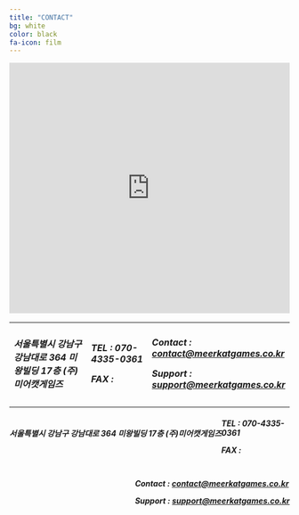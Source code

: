 ```yaml
---
title: "CONTACT"
bg: white
color: black
fa-icon: film
---
```


<iframe src="https://www.google.com/maps/embed?pb=!1m18!1m12!1m3!1d1582.7612505906102!2d127.02859328696883!3d37.495592997464044!2m3!1f0!2f0!3f0!3m2!1i1024!2i768!4f13.1!3m3!1m2!1s0x0%3A0x0!2zMzfCsDI5JzQ0LjEiTiAxMjfCsDAxJzQ1LjciRQ!5e0!3m2!1sko!2skr!4v1533521760110" width="100%" height="450" frameborder="0" style="border:0" allowfullscreen></iframe>

<table width="100%" border="0">
  <tr>
    <td width="35%"><h5>서울특별시 강남구 강남대로 364 미왕빌딩 17층 (주)미어캣게임즈</h5></td>
    <td width="25%"><h5><p>TEL : 070-4335-0361</P><p>FAX : </p></h5></td>
    <td width="40%"><h5><p>Contact : <a href="mailto:contact@meerkatgames.co.kr">contact@meerkatgames.co.kr</a></p><p>Support : <a href="mailto:Support : support@meerkatgames.co.kr">support@meerkatgames.co.kr</a></P></h5></td>
  </tr>
  </table>

<div style="float:left;"><h5>서울특별시 강남구 강남대로 364 미왕빌딩 17층 (주)미어캣게임즈</h5></div>
<div style="float:center;"><h5><p>TEL : 070-4335-0361</P><p>FAX : </p></h5></div>
<div style="float:right;"><h5><p>Contact : <a href="mailto:contact@meerkatgames.co.kr">contact@meerkatgames.co.kr</a></p><p>Support : <a href="mailto:Support : support@meerkatgames.co.kr">support@meerkatgames.co.kr</a></P></h5></div>

